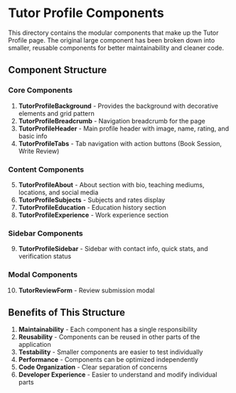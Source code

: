 # Tutor Profile Components

This directory contains the modular components that make up the Tutor Profile page. The original large component has been broken down into smaller, reusable components for better maintainability and cleaner code.

## Component Structure

### Core Components

1. **TutorProfileBackground** - Provides the background with decorative elements and grid pattern
2. **TutorProfileBreadcrumb** - Navigation breadcrumb for the page
3. **TutorProfileHeader** - Main profile header with image, name, rating, and basic info
4. **TutorProfileTabs** - Tab navigation with action buttons (Book Session, Write Review)

### Content Components

5. **TutorProfileAbout** - About section with bio, teaching mediums, locations, and social media
6. **TutorProfileSubjects** - Subjects and rates display
7. **TutorProfileEducation** - Education history section
8. **TutorProfileExperience** - Work experience section

### Sidebar Components

9. **TutorProfileSidebar** - Sidebar with contact info, quick stats, and verification status

### Modal Components

10. **TutorReviewForm** - Review submission modal

## Benefits of This Structure

1. **Maintainability** - Each component has a single responsibility
2. **Reusability** - Components can be reused in other parts of the application
3. **Testability** - Smaller components are easier to test individually
4. **Performance** - Components can be optimized independently
5. **Code Organization** - Clear separation of concerns
6. **Developer Experience** - Easier to understand and modify individual parts 